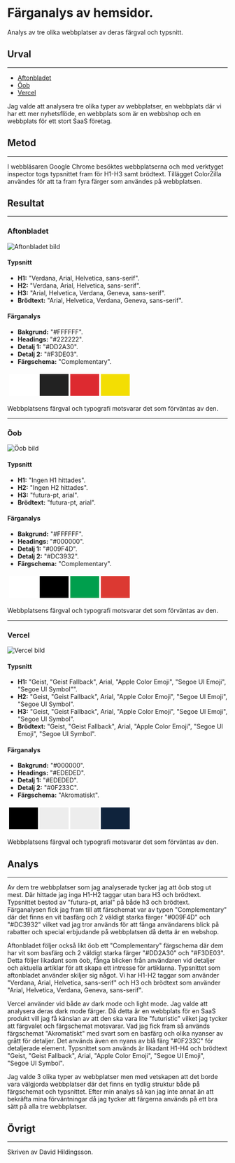 Färganalys av hemsidor.
=======================


Analys av tre olika webbplatser av deras färgval och typsnitt.

Urval
-----------------------
*** 

- [Aftonbladet](https://www.aftonbladet.se/)
- [Öob](https://www.xn--ob-eka.se/)
- [Vercel](https://vercel.com/home)

Jag valde att analysera tre olika typer av webbplatser, en webbplats där vi har ett mer nyhetsflöde, en webbplats som är en webbshop och en webbplats för ett stort SaaS företag.

Metod
-----------------------
*** 

I webbläsaren Google Chrome besöktes webbplatserna och med verktyget inspector togs typsnittet fram för H1-H3 samt brödtext.
Tillägget ColorZilla användes för att ta fram fyra färger som användes på webbplatsen.

Resultat
-----------------------
*** 

### Aftonbladet

![Aftonbladet bild](../assets/img/aftonbladet.png)

#### Typsnitt
- **H1:** "Verdana, Arial, Helvetica, sans-serif".
- **H2:** "Verdana, Arial, Helvetica, sans-serif".
- **H3:** "Arial, Helvetica, Verdana, Geneva, sans-serif".
- **Brödtext:** "Arial, Helvetica, Verdana, Geneva, sans-serif".

#### Färganalys
- **Bakgrund:** "#FFFFFF".
- **Headings:** "#222222".
- **Detalj 1:** "#DD2A30".
- **Detalj 2:** "#F3DE03".
- **Färgschema:** "Complementary".

<table style="border-spacing: 4px; border-collapse: separate">
<tr>
<td style="height: 50px; width: 50px; background-color: #FFFFFF">
<td style="height: 50px; width: 50px; background-color: #222222">
<td style="height: 50px; width: 50px; background-color: #DD2A30">
<td style="height: 50px; width: 50px; background-color: #F3DE03">
</tr>
</table>

Webbplatsens färgval och typografi motsvarar det som förväntas av den.

***

### Öob

![Öob bild](../assets/img/oob.png)

#### Typsnitt
- **H1:** "Ingen H1 hittades".
- **H2:** "Ingen H2 hittades".
- **H3:** "futura-pt, arial".
- **Brödtext:** "futura-pt, arial".

#### Färganalys
- **Bakgrund:** "#FFFFFF".
- **Headings:** "#000000".
- **Detalj 1:** "#009F4D".
- **Detalj 2:** "#DC3932".
- **Färgschema:** "Complementary".

<table style="border-spacing: 4px; border-collapse: separate">
<tr>
<td style="height: 50px; width: 50px; background-color: #FFFFFF">
<td style="height: 50px; width: 50px; background-color: #000000">
<td style="height: 50px; width: 50px; background-color: #009F4D">
<td style="height: 50px; width: 50px; background-color: #DC3932">
</tr>
</table>

Webbplatsens färgval och typografi motsvarar det som förväntas av den.

*** 

### Vercel

![Vercel bild](../assets/img/vercel.png)

#### Typsnitt
- **H1:** "Geist, "Geist Fallback", Arial, "Apple Color Emoji", "Segoe UI Emoji", "Segoe UI Symbol"".
- **H2:** "Geist, "Geist Fallback", Arial, "Apple Color Emoji", "Segoe UI Emoji", "Segoe UI Symbol".
- **H3:** "Geist, "Geist Fallback", Arial, "Apple Color Emoji", "Segoe UI Emoji", "Segoe UI Symbol".
- **Brödtext:** "Geist, "Geist Fallback", Arial, "Apple Color Emoji", "Segoe UI Emoji", "Segoe UI Symbol".

#### Färganalys
- **Bakgrund:** "#000000".
- **Headings:** "#EDEDED".
- **Detalj 1:** "#EDEDED".
- **Detalj 2:** "#0F233C".
- **Färgschema:** "Akromatiskt".

<table style="border-spacing: 4px; border-collapse: separate">
<tr>
<td style="height: 50px; width: 50px; background-color: #000000">
<td style="height: 50px; width: 50px; background-color: #EDEDED">
<td style="height: 50px; width: 50px; background-color: #EDEDED">
<td style="height: 50px; width: 50px; background-color: #0F233C">
</tr>
</table>

Webbplatsens färgval och typografi motsvarar det som förväntas av den.


Analys
-----------------------
*** 

Av dem tre webbplatser som jag analyserade tycker jag att öob stog ut mest. Där hittade jag inga H1-H2 taggar utan bara H3 och brödtext. Typsnittet bestod av "futura-pt, arial" på både h3 och brödtext. Färganalysen fick jag fram till att färschemat var av typen "Complementary" där det finns en vit basfärg och 2 väldigt starka färger "#009F4D" och "#DC3932" vilket vad jag tror används för att fånga användarens blick på rabatter och special erbjudande på webbplatsen då detta är en webshop. 

Aftonbladet följer också likt öob ett "Complementary" färgschema där dem har vit som basfärg och 2 väldigt starka färger "#DD2A30" och "#F3DE03". Detta följer likadant som öob, fånga blicken från användaren vid detaljer och aktuella artiklar för att skapa ett intresse för artiklarna. Typsnittet som aftonbladet använder skiljer sig något. Vi har H1-H2 taggar som använder "Verdana, Arial, Helvetica, sans-serif" och H3 och brödtext som använder "Arial, Helvetica, Verdana, Geneva, sans-serif".

Vercel använder vid både av dark mode och light mode. Jag valde att analysera deras dark mode färger. Då detta är en webbplats för en SaaS produkt vill jag få känslan av att den ska vara lite "futuristic" vilket jag tycker att färgvalet och färgschemat motsvarar. Vad jag fick fram så används färgschemat "Akromatiskt" med svart som en basfärg och olika nyanser av grått för detaljer. Det används även en nyans av blå färg "#0F233C" för detaljerade element. Typsnittet som används är likadant H1-H4 och brödtext "Geist, "Geist Fallback", Arial, "Apple Color Emoji", "Segoe UI Emoji", "Segoe UI Symbol".

Jag valde 3 olika typer av webbplatser men med vetskapen att det borde vara välgjorda webbplatser där det finns en tydlig struktur både på färgschemat och typsnittet. Efter min analys så kan jag inte annat än att bekräfta mina förväntningar då jag tycker att färgerna används på ett bra sätt på alla tre webbplatser.

Övrigt
-----------------------
*** 

Skriven av David Hildingsson.